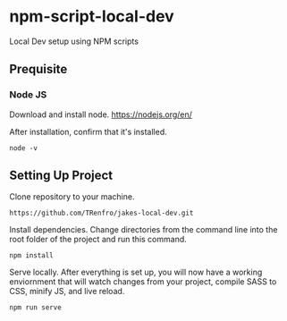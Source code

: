 # npm-script-local-dev
Local Dev setup using NPM scripts

## Prequisite

### Node JS

Download and install node. 
https://nodejs.org/en/

After installation, confirm that it's installed.
```
node -v
```

## Setting Up Project

Clone repository to your machine.
```
https://github.com/TRenfro/jakes-local-dev.git
```

Install dependencies.
Change directories from the command line into the root folder of the project and run this command.
```
npm install
```

Serve locally.
After everything is set up, you will now have a working enviornment that will watch changes from your project, compile SASS to CSS, minify JS, and live reload.
```
npm run serve
```






